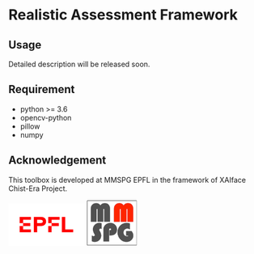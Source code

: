 
# Realistic Assessment Framework

## Usage
Detailed description will be released soon.

## Requirement
* python >= 3.6
* opencv-python
* pillow
* numpy 

## Acknowledgement
This toolbox is developed at MMSPG EPFL in the framework of XAIface Chist-Era Project.
<p float="left">
<img src="./resources/logo-epfl.png" width="150" >   
<img src="./resources/mmspglogo.png" width="100" >
</p>
